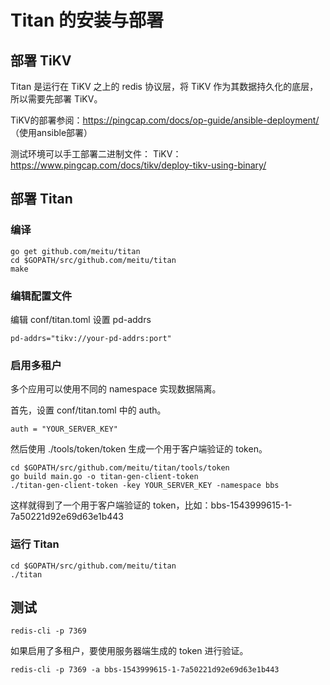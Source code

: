 # Titan 的安装与部署

## 部署 TiKV

Titan 是运行在 TiKV 之上的 redis 协议层，将 TiKV 作为其数据持久化的底层，所以需要先部署 TiKV。

TiKV的部署参阅：https://pingcap.com/docs/op-guide/ansible-deployment/ （使用ansible部署）

测试环境可以手工部署二进制文件： TiKV：https://www.pingcap.com/docs/tikv/deploy-tikv-using-binary/

## 部署 Titan

### 编译

```
go get github.com/meitu/titan
cd $GOPATH/src/github.com/meitu/titan
make 
```

### 编辑配置文件

编辑 conf/titan.toml 设置 pd-addrs

```
pd-addrs="tikv://your-pd-addrs:port"
```

### 启用多租户

多个应用可以使用不同的 namespace 实现数据隔离。

首先，设置 conf/titan.toml 中的 auth。

```
auth = "YOUR_SERVER_KEY"
```

然后使用 ./tools/token/token 生成一个用于客户端验证的 token。

```
cd $GOPATH/src/github.com/meitu/titan/tools/token
go build main.go -o titan-gen-client-token
./titan-gen-client-token -key YOUR_SERVER_KEY -namespace bbs
```

这样就得到了一个用于客户端验证的 token，比如：bbs-1543999615-1-7a50221d92e69d63e1b443

### 运行 Titan

```
cd $GOPATH/src/github.com/meitu/titan
./titan
```

## 测试

```
redis-cli -p 7369
```

如果启用了多租户，要使用服务器端生成的 token 进行验证。

```
redis-cli -p 7369 -a bbs-1543999615-1-7a50221d92e69d63e1b443
```
